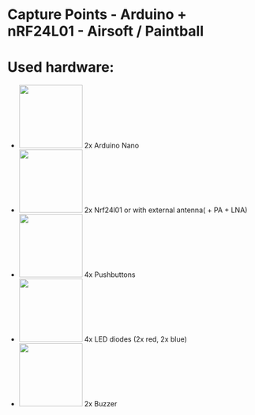 # Capture Points - Arduino + nRF24L01 - Airsoft / Paintball
# Used hardware:
* <img src="https://www.vanheusden.com/modsyn/cvos/imgs/arduino-nano.jpg" width="128" height="128"> 2x Arduino Nano
* <img src="https://images.ua.prom.st/1141283390_w128_h128_radiomodul-nrf24l01-24ggts.jpg" width="128" height="128"> 2x Nrf24l01 or with external antenna( + PA + LNA)
* <img src="https://camo.githubusercontent.com/969c923235b513193b50de054f0b1263d0b5563e/68747470733a2f2f692e696d6775722e636f6d2f4a4d646b4254522e706e67" width="128" height="128"> 4x Pushbuttons
* <img src="https://www.svetsuciastok.sk/out/pictures/1/4960-1-led_yellow_3mm_10-15mcd_50_.jpg" width="128" height="128"> 4x LED diodes (2x red, 2x blue)
* <img src="https://leobot.net/productimages/248.jpg" width="128" height="128"> 2x Buzzer
